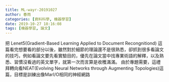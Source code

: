 ```yaml
---
title: ML-wayr-20191027
author: 春雨
categories: [資料科學, 機器學習]
date: 2019-10-27 18:16:08
tags: [機器學習, 論文]
---
```


把 Lenet5(Gradient-Based Learning Applied to Document Recongnitiond) 這篇看完想要看的部分以後，雖然對於細節的理論還不是很熟悉，卻抓到很多看論文的技巧，例如看論文要先看實驗目的，優先在論文當中找專業術語的解釋，以及熟悉、習慣沒看過的英文單字，就第一次而言算是收穫滿滿。
由於專題需要，這禮拜轉向看NEAT(Evolving Neural Networks through
Augmenting Topologies)這篇，目標是訓練出像MarI/O相同的神經網路